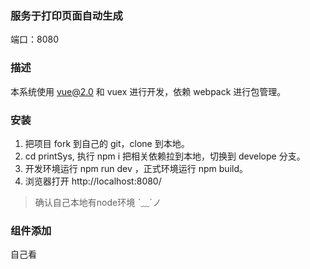 ### 服务于打印页面自动生成

端口：8080

### 描述

本系统使用 vue@2.0 和 vuex 进行开发，依赖 webpack 进行包管理。

### 安装

1. 把项目 fork 到自己的 git，clone 到本地。
2. cd printSys, 执行 npm i 把相关依赖拉到本地，切换到 develope 分支。
3. 开发环境运行 npm run dev ，正式环境运行 npm build。
4. 浏览器打开 http://localhost:8080/

> 确认自己本地有node环境 ˋ﹏ˊノ

### 组件添加

自己看